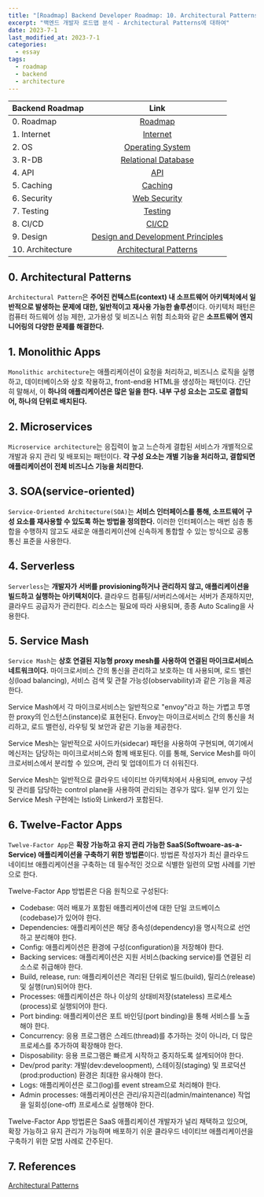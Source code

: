 ```yaml
---
title: "[Roadmap] Backend Developer Roadmap: 10. Architectural Patterns"
excerpt: "백엔드 개발자 로드맵 분석 - Architectural Patterns에 대하여"
date: 2023-7-1
last_modified_at: 2023-7-1
categories:
  - essay
tags:
  - roadmap
  - backend
  - architecture
---
```


|Backend Roadmap|Link|
|:---|:---:|
|0. Roadmap|[Roadmap](https://roadmap.sh/backend)|
|1. Internet|[Internet](https://burningfalls.github.io/essay/backend-roadmap-internet/)|
|2. OS|[Operating System](https://burningfalls.github.io/essay/backend-roadmap-os/)|
|3. R-DB|[Relational Database](https://burningfalls.github.io/essay/backend-roadmap-relational-database/)|
|4. API|[API](https://burningfalls.github.io/essay/backend-roadmap-api/)|
|5. Caching|[Caching](https://burningfalls.github.io/essay/backend-roadmap-caching/)|
|6. Security|[Web Security](https://burningfalls.github.io/essay/backend-roadmap-caching/)|
|7. Testing|[Testing](https://burningfalls.github.io/essay/backend-roadmap-testing/)|
|8. CI/CD|[CI/CD](https://burningfalls.github.io/essay/backend-roadmap-ci-cd/)|
|9. Design|[Design and Development Principles](https://burningfalls.github.io/essay/backend-roadmap-design/)|
|10. Architecture|[Architectural Patterns](https://burningfalls.github.io/essay/backend-roadmap-architecture/)|

## 0. Architectural Patterns

`Architectural Pattern`은 **주어진 컨텍스트(context) 내 소프트웨어 아키텍처에서 일반적으로 발생하는 문제에 대한, 일반적이고 재사용 가능한 솔루션**이다. 아키텍처 패턴은 컴퓨터 하드웨어 성능 제한, 고가용성 및 비즈니스 위험 최소화와 같은 **소프트웨어 엔지니어링의 다양한 문제를 해결한다.**

## 1. Monolithic Apps

`Monolithic architecture`는 애플리케이션이 요청을 처리하고, 비즈니스 로직을 실행하고, 데이터베이스와 상호 작용하고, front-end용 HTML을 생성하는 패턴이다. 간단히 말해서, 이 **하나의 애플리케이션은 많은 일을 한다. 내부 구성 요소는 고도로 결합되어, 하나의 단위로 배치된다.**

## 2. Microservices

`Microservice architecture`는 응집력이 높고 느슨하게 결합된 서비스가 개별적으로 개발과 유지 관리 및 배포되는 패턴이다. **각 구성 요소는 개별 기능을 처리하고, 결합되면 애플리케이션이 전체 비즈니스 기능을 처리한다.**

## 3. SOA(service-oriented)

`Service-Oriented Architecture(SOA)`는 **서비스 인터페이스를 통해, 소프트웨어 구성 요소를 재사용할 수 있도록 하는 방법을 정의한다.** 이러한 인터페이스는 매번 심층 통합을 수행하지 않고도 새로운 애플리케이션에 신속하게 통합할 수 있는 방식으로 공통 통신 표준을 사용한다. 

## 4. Serverless

`Serverless`는 **개발자가 서버를 provisioning하거나 관리하지 않고, 애플리케이션을 빌드하고 실행하는 아키텍처이다.** 클라우드 컴퓨팅/서버리스에서는 서버가 존재하지만, 클라우드 공급자가 관리한다. 리소스는 필요에 따라 사용되며, 종종 Auto Scaling을 사용한다.

## 5. Service Mash

`Service Mash`는 **상호 연결된 지능형 proxy mesh를 사용하여 연결된 마이크로서비스 네트워크이다.** 마이크로서비스 간의 통신을 관리하고 보호하는 데 사용되며, 로드 밸런싱(load balancing), 서비스 검색 및 관찰 가능성(observability)과 같은 기능을 제공한다.

Service Mash에서 각 마이크로서비스는 일반적으로 "envoy"라고 하는 가볍고 투명한 proxy의 인스턴스(instance)로 표현된다. Envoy는 마이크로서비스 간의 통신을 처리하고, 로드 밸런싱, 라우팅 및 보안과 같은 기능을 제공한다.

Service Mesh는 일반적으로 사이드카(sidecar) 패턴을 사용하여 구현되며, 여기에서 메신저는 담당하는 마이크로서비스와 함께 배포된다. 이를 통해, Service Mesh를 마이크로서비스에서 분리할 수 있으며, 관리 및 업데이트가 더 쉬워진다.

Service Mesh는 일반적으로 클라우드 네이티브 아키텍처에서 사용되며, envoy 구성 및 관리를 담당하는 control plane을 사용하여 관리되는 경우가 많다. 일부 인기 있는 Service Mesh 구현에는 Istio와 Linkerd가 포함된다.

## 6. Twelve-Factor Apps

`Twelve-Factor App`은 **확장 가능하고 유지 관리 가능한 SaaS(Softwoare-as-a-Service) 애플리케이션을 구축하기 위한 방법론**이다. 방법론 작성자가 최신 클라우드 네이티브 애플리케이션을 구축하는 데 필수적인 것으로 식별한 일련의 모범 사례를 기반으로 한다.

Twelve-Factor App 방법론은 다음 원칙으로 구성된다:

* Codebase: 여러 배포가 포함된 애플리케이션에 대한 단일 코드베이스(codebase)가 있어야 한다.
* Dependencies: 애플리케이션은 해당 종속성(dependency)을 명시적으로 선언하고 분리해야 한다.
* Config: 애플리케이션은 환경에 구성(configuration)을 저장해야 한다.
* Backing services: 애플리케이션은 지원 서비스(backing service)를 연결된 리소스로 취급해야 한다.
* Build, release, run: 애플리케이션은 격리된 단위로 빌드(build), 릴리스(release) 및 실행(run)되어야 한다.
* Processes: 애플리케이션은 하나 이상의 상태비저장(stateless) 프로세스(process)로 실행되어야 한다.
* Port binding: 애플리케이션은 포트 바인딩(port binding)을 통해 서비스를 노출해야 한다.
* Concurrency: 응용 프로그램은 스레드(thread)를 추가하는 것이 아니라, 더 많은 프로세스를 추가하여 확장해야 한다.
* Disposability: 응용 프로그램은 빠르게 시작하고 중지하도록 설계되어야 한다.
* Dev/prod parity: 개발(dev:develoopment), 스테이징(staging) 및 프로덕션(prod:production) 환경은 최대한 유사해야 한다.
* Logs: 애플리케이션은 로그(log)를 event stream으로 처리해야 한다.
* Admin processes: 애플리케이션은 관리/유지관리(admin/maintenance) 작업을 일회성(one-off) 프로세스로 실행해야 한다.

Twelve-Factor App 방법론은 SaaS 애플리케이션 개발자가 널리 채택하고 있으며, 확장 가능하고 유지 관리가 가능하며 배포하기 쉬운 클라우드 네이티브 애플리케이션을 구축하기 위한 모범 사례로 간주된다.

## 7. References

[Architectural Patterns](https://roadmap.sh/backend)
